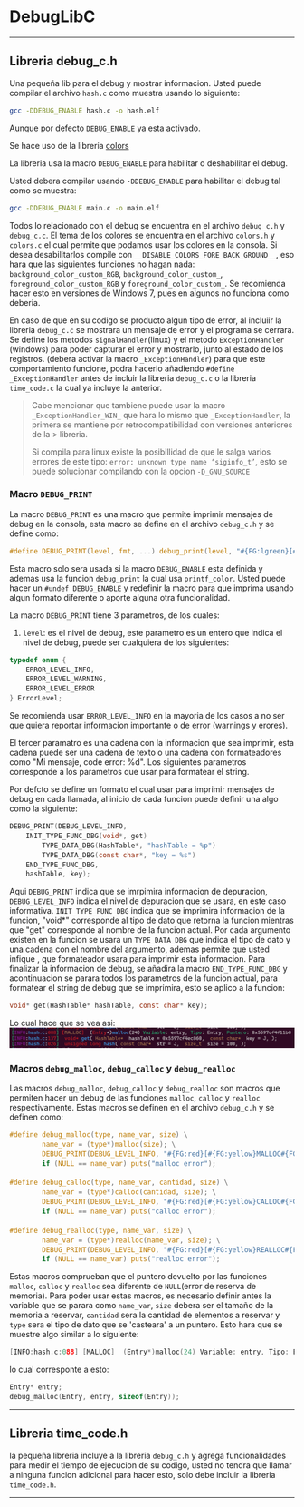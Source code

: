 # DebugLibC

----

## Libreria debug_c.h

Una pequeña lib para el debug y mostrar informacion. Usted puede compilar el archivo `hash.c` como muestra usando lo siguiente:

```bash
gcc -DDEBUG_ENABLE hash.c -o hash.elf
```

Aunque por defecto `DEBUG_ENABLE` ya esta activado.

Se hace uso de la libreria [colors](https://github.com/desmonHak/colors-C-C-plus-plus)

La libreria usa la macro `DEBUG_ENABLE` para habilitar o deshabilitar el debug.

Usted debera compilar usando `-DDEBUG_ENABLE` para habilitar el debug tal como se muestra:

```bash
gcc -DDEBUG_ENABLE main.c -o main.elf
```

Todos lo relacionado con el debug se encuentra en el archivo `debug_c.h` y `debug_c.c`. El tema de los colores se encuentra en el archivo `colors.h` y `colors.c` el cual permite que podamos usar los colores en la consola. Si desea desabilitarlos compile con `__DISABLE_COLORS_FORE_BACK_GROUND__`, eso hara que las siguientes funciones no hagan nada: `background_color_custom_RGB`, `background_color_custom_`, `foreground_color_custom_RGB` y `foreground_color_custom_`. Se recomienda hacer esto en versiones de Windows 7, pues en algunos no funciona como deberia.

En caso de que en su codigo se producto algun tipo de error, al incluiir la libreria `debug_c.c` se mostrara un mensaje de error y el programa se cerrara. Se define los metodos `signalHandler`(linux) y el metodo `ExceptionHandler` (windows) para poder capturar el error y mostrarlo, junto al estado de los registros. (debera activar la macro `_ExceptionHandler`) para que este comportamiento funcione, podra hacerlo añadiendo `#define _ExceptionHandler` antes de incluir la libreria `debug_c.c` o la libreria `time_code.c` la cual ya incluye la anterior.

> Cabe mencionar que tambiene puede usar la macro ``_ExceptionHandler_WIN_``  que hara lo mismo que 
> `_ExceptionHandler`, la primera se mantiene por retrocompatibilidad con versiones anteriores de la > libreria.
>
> Si compila para linux existe la posibillidad de que le salga varios errores de este tipo: `error: unknown type name ‘siginfo_t’`, esto se puede solucionar compilando con la opcion `-D_GNU_SOURCE`

### Macro ``DEBUG_PRINT``

La macro `DEBUG_PRINT` es una macro que permite imprimir mensajes de debug en la consola, esta macro se define en el archivo `debug_c.h` y se define como:

```c
#define DEBUG_PRINT(level, fmt, ...) debug_print(level, "#{FG:lgreen}[#{FG:lpurple}%s#{reset}:#{FG:cyan}%s#{reset}:#{FG:red}%03d#{FG:green}]#{reset} " fmt , get_level_debug(level), __FILE__, __LINE__, ##__VA_ARGS__)
```

Esta macro solo sera usada si la macro `DEBUG_ENABLE` esta definida y ademas usa la funcion `debug_print` la cual usa `printf_color`. Usted puede hacer un `#undef DEBUG_ENABLE` y redefinir la macro para que imprima usando algun formato diferente o aporte alguna otra funcionalidad.

La macro `DEBUG_PRINT` tiene 3 parametros, de los cuales:

1. `level`: es el nivel de debug, este parametro es un entero que indica el nivel de debug, puede ser cualquiera de los siguientes:

```c
typedef enum {
    ERROR_LEVEL_INFO,
    ERROR_LEVEL_WARNING,
    ERROR_LEVEL_ERROR
} ErrorLevel;
```

Se recomienda usar `ERROR_LEVEL_INFO` en la mayoria de los casos a no ser que quiera reportar informacion importante o de error (warnings y erores).

El tercer paramatro es una cadena con la informacion que sea imprimir, esta cadena puede ser una cadena de texto o una cadena con formateadores como "Mi mensaje, code error: %d". Los siguientes parametros corresponde a los parametros que usar para formatear el string.

Por defcto se define un formato el cual usar para imprimir mensajes de debug en cada llamada, al inicio de cada funcion puede definir una algo como la siguiente:

```c
DEBUG_PRINT(DEBUG_LEVEL_INFO,
    INIT_TYPE_FUNC_DBG(void*, get)
        TYPE_DATA_DBG(HashTable*, "hashTable = %p")
        TYPE_DATA_DBG(const char*, "key = %s")
    END_TYPE_FUNC_DBG,
    hashTable, key);
```

Aqui `DEBUG_PRINT` indica que se imrpimira informacion de depuracion, `DEBUG_LEVEL_INFO` indica el nivel de depuracion que se usara, en este caso informativa. `INIT_TYPE_FUNC_DBG` indica que se imprimira informacion de la funcion, "void*" corresponde al tipo de dato que retorna la funcion mientras que "get" corresponde al nombre de la funcion actual. Por cada argumento existen en la funcion se usara un `TYPE_DATA_DBG` que indica el tipo de dato y una cadena con el nombre del argumento, ademas permite que usted infique , que formateador usara para imprimir esta informacion. Para finalizar la informacion de debug, se añadira la macro `END_TYPE_FUNC_DBG` y acontinuacion se parara todos los parametros de la funcion actual, para formatear el string de debug que se imprimira, esto se aplico a la funcion:

```c
void* get(HashTable* hashTable, const char* key);
```

Lo cual hace que se vea asi:
![alt text](image.png)

### Macros `debug_malloc`, `debug_calloc` y `debug_realloc`

Las macros `debug_malloc`, `debug_calloc` y `debug_realloc` son macros que permiten hacer un debug de las funciones `malloc`, `calloc` y `realloc` respectivamente. Estas macros se definen en el archivo `debug_c.h` y se definen como:

```c
#define debug_malloc(type, name_var, size) \
        name_var = (type*)malloc(size); \
        DEBUG_PRINT(DEBUG_LEVEL_INFO, "#{FG:red}[#{FG:yellow}MALLOC#{FG:red}]#{FG:lred}  #{FG:white}(#{FG:lred}%s#{FG:white}*)#{FG:cyan}malloc#{FG:white}(%d) #{FG:lgreen}Variable#{FG:white}: %s, #{FG:lgreen}Tipo#{FG:white}: %s, #{FG:lgreen}Puntero#{FG:white}: %p\n", #type, size, #name_var, #type, name_var); \
        if (NULL == name_var) puts("malloc error");

#define debug_calloc(type, name_var, cantidad, size) \
        name_var = (type*)calloc(cantidad, size); \
        DEBUG_PRINT(DEBUG_LEVEL_INFO, "#{FG:red}[#{FG:yellow}CALLOC#{FG:red}] #{FG:white}(#{FG:lred}%s#{FG:white}*)#{FG:cyan}calloc#{FG:white}(%d, %d) #{FG:lgreen}Variable#{FG:white}: %s, #{FG:lgreen}Tipo#{FG:white}: %s, #{FG:lgreen}Puntero#{FG:white}: %p\n", #type, cantidad, size, #name_var, #type, name_var); \
        if (NULL == name_var) puts("calloc error");

#define debug_realloc(type, name_var, size) \
        name_var = (type*)realloc(name_var, size); \
        DEBUG_PRINT(DEBUG_LEVEL_INFO, "#{FG:red}[#{FG:yellow}REALLOC#{FG:red}] #{FG:white}(#{FG:lred}%s#{FG:white}*)#{FG:cyan}realloc#{FG:white}(%p, %d) #{FG:lgreen}Variable#{FG:white}: %s, #{FG:lgreen}Tipo#{FG:white}: %s, #{FG:lgreen}Puntero#{FG:white}: %p\n", #type, name_var, size, #name_var, #type, name_var); \
        if (NULL == name_var) puts("realloc error");
```

Estas macros comprueban que el puntero devuelto por las funciones `malloc`, `calloc` y `realloc` sea diferente de `NULL`(error de reserva de memoria).
Para poder usar estas macros, es necesario definir antes la variable que se parara como `name_var`, `size` debera ser el tamaño de la memoria a reservar, `cantidad` sera la cantidad de elementos a reservar y `type` sera el tipo de dato que se 'casteara' a un puntero.
Esto hara que se muestre algo similar a lo siguiente:

```c
[INFO:hash.c:088] [MALLOC]  (Entry*)malloc(24) Variable: entry, Tipo: Entry, Puntero: 0x5597cf4f11d0
```

lo cual corresponte a esto:

```c
Entry* entry;
debug_malloc(Entry, entry, sizeof(Entry));
````

----

## Libreria time_code.h

la pequeña libreria incluye a la libreria `debug_c.h` y agrega funcionalidades para medir el tiempo de ejecucion de su codigo, usted no tendra que llamar a ninguna funcion adicional para hacer esto, solo debe incluir la libreria `time_code.h`.

----